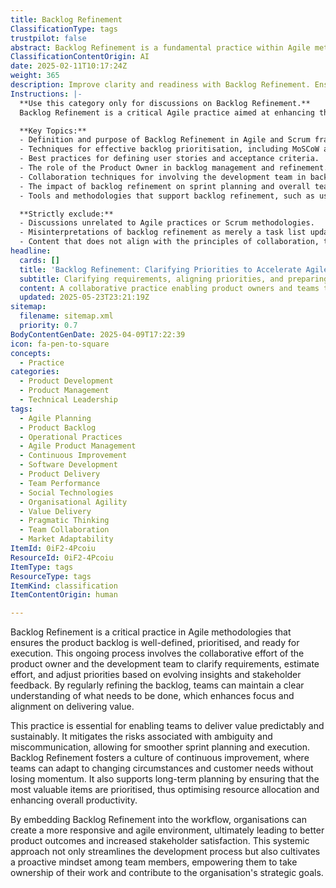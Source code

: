 ```yaml
---
title: Backlog Refinement
ClassificationType: tags
trustpilot: false
abstract: Backlog Refinement is a fundamental practice within Agile methodologies that focuses on ensuring the product backlog is clearly defined, prioritised, and prepared for execution. Originating from the need for effective collaboration between product owners and development teams, this ongoing process involves clarifying requirements, estimating effort, and adjusting priorities based on evolving insights and stakeholder feedback. The importance of Backlog Refinement lies in its ability to enhance focus and alignment on delivering value, thereby enabling teams to deliver outcomes predictably and sustainably. By regularly refining the backlog, teams can reduce risks associated with ambiguity and miscommunication, facilitating smoother sprint planning and execution. This practice promotes a culture of continuous improvement, allowing teams to adapt to changing circumstances and customer needs while maintaining momentum. Additionally, it supports long-term planning by prioritising the most valuable items, optimising resource allocation, and enhancing overall productivity. By integrating Backlog Refinement into their workflows, organisations can foster a more responsive and agile environment, leading to improved product outcomes and greater stakeholder satisfaction. This systemic approach not only streamlines the development process but also encourages a proactive mindset among team members, empowering them to take ownership of their work and align with the organisation's strategic objectives.
ClassificationContentOrigin: AI
date: 2025-02-11T10:17:24Z
weight: 365
description: Improve clarity and readiness with Backlog Refinement. Ensure work is well-defined, prioritised, and ready for execution.
Instructions: |-
  **Use this category only for discussions on Backlog Refinement.**  
  Backlog Refinement is a critical Agile practice aimed at enhancing the clarity, prioritisation, and readiness of items in the product backlog. This process ensures that the team has a well-defined understanding of upcoming work, allowing for efficient planning and execution in future sprints.

  **Key Topics:**
  - Definition and purpose of Backlog Refinement in Agile and Scrum frameworks.
  - Techniques for effective backlog prioritisation, including MoSCoW and Weighted Shortest Job First (WSJF).
  - Best practices for defining user stories and acceptance criteria.
  - The role of the Product Owner in backlog management and refinement.
  - Collaboration techniques for involving the development team in backlog discussions.
  - The impact of backlog refinement on sprint planning and overall team productivity.
  - Tools and methodologies that support backlog refinement, such as user story mapping and estimation techniques.

  **Strictly exclude:**
  - Discussions unrelated to Agile practices or Scrum methodologies.
  - Misinterpretations of backlog refinement as merely a task list update or administrative function.
  - Content that does not align with the principles of collaboration, transparency, and iterative improvement inherent in Agile philosophy.
headline:
  cards: []
  title: 'Backlog Refinement: Clarifying Priorities to Accelerate Agile Delivery'
  subtitle: Clarifying requirements, aligning priorities, and preparing work to maximise value delivery, reduce risk, and enable predictable, sustainable outcomes.
  content: A collaborative practice enabling product owners and teams to clarify, prioritise, and prepare work items for execution. Posts cover techniques for requirement clarity, effort estimation, priority adjustment based on stakeholder feedback, reducing ambiguity, enhancing predictability, and fostering continuous improvement to deliver sustainable value aligned with organisational objectives.
  updated: 2025-05-23T23:21:19Z
sitemap:
  filename: sitemap.xml
  priority: 0.7
BodyContentGenDate: 2025-04-09T17:22:39
icon: fa-pen-to-square
concepts:
  - Practice
categories:
  - Product Development
  - Product Management
  - Technical Leadership
tags:
  - Agile Planning
  - Product Backlog
  - Operational Practices
  - Agile Product Management
  - Continuous Improvement
  - Software Development
  - Product Delivery
  - Team Performance
  - Social Technologies
  - Organisational Agility
  - Value Delivery
  - Pragmatic Thinking
  - Team Collaboration
  - Market Adaptability
ItemId: 0iF2-4Pcoiu
ResourceId: 0iF2-4Pcoiu
ItemType: tags
ResourceType: tags
ItemKind: classification
ItemContentOrigin: human

---
```

Backlog Refinement is a critical practice in Agile methodologies that ensures the product backlog is well-defined, prioritised, and ready for execution. This ongoing process involves the collaborative effort of the product owner and the development team to clarify requirements, estimate effort, and adjust priorities based on evolving insights and stakeholder feedback. By regularly refining the backlog, teams can maintain a clear understanding of what needs to be done, which enhances focus and alignment on delivering value.

This practice is essential for enabling teams to deliver value predictably and sustainably. It mitigates the risks associated with ambiguity and miscommunication, allowing for smoother sprint planning and execution. Backlog Refinement fosters a culture of continuous improvement, where teams can adapt to changing circumstances and customer needs without losing momentum. It also supports long-term planning by ensuring that the most valuable items are prioritised, thus optimising resource allocation and enhancing overall productivity.

By embedding Backlog Refinement into the workflow, organisations can create a more responsive and agile environment, ultimately leading to better product outcomes and increased stakeholder satisfaction. This systemic approach not only streamlines the development process but also cultivates a proactive mindset among team members, empowering them to take ownership of their work and contribute to the organisation's strategic goals.
